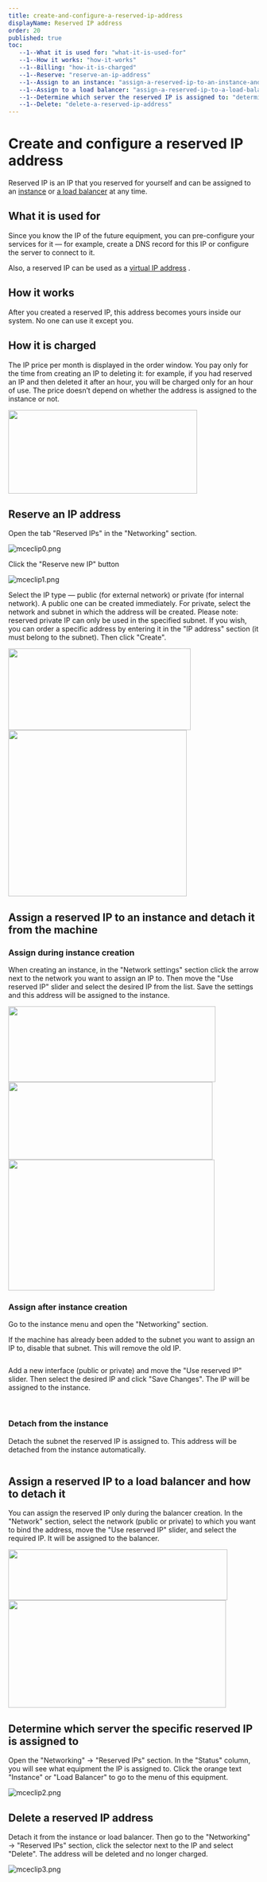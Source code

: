 ```yaml
---
title: create-and-configure-a-reserved-ip-address
displayName: Reserved IP address
order: 20
published: true
toc:
   --1--What it is used for: "what-it-is-used-for"
   --1--How it works: "how-it-works"
   --1--Billing: "how-it-is-charged"
   --1--Reserve: "reserve-an-ip-address"
   --1--Assign to an instance: "assign-a-reserved-ip-to-an-instance-and-detach-it-from-the-machine"
   --1--Assign to a load balancer: "assign-a-reserved-ip-to-a-load-balancer-and-detach-it"
   --1--Determine which server the reserved IP is assigned to: "determine-which-server-the-specific-reserved-ip-is-assigned-to"
   --1--Delete: "delete-a-reserved-ip-address"
---
```

# Create and configure a reserved IP address

Reserved IP is an IP that you reserved for yourself and can be assigned to an <a href=“https://gcore.com/docs/cloud/virtual-instances/create-an-instance” target="_blank">instance</a> or <a href=“https://gcore.com/docs/cloud/networking/create-and-configure-a-load-balancer” target="_blank">a load balancer</a> at any time.

## What it is used for

Since you know the IP of the future equipment, you can pre-configure your services for it — for example, create a DNS record for this IP or configure the server to connect to it.

Also, a reserved IP can be used as a <a href=“https://gcore.com/docs/cloud/networking/ip-address/create-and-configure-a-virtual-ip-vip-address” target="_blank">virtual IP address</a> .

## How it works

After you created a reserved IP, this address becomes yours inside our system. No one can use it except you.

## How it is charged

The IP price per month is displayed in the order window. You pay only for the time from creating an IP to deleting it: for example, if you had reserved an IP and then deleted it after an hour, you will be charged only for an hour of use. The price doesn’t depend on whether the address is assigned to the instance or not.

<img src="https://support.gcore.com/hc/article_attachments/4405921021457/image-17.png" alt="" width="380" height="168">

## Reserve an IP address

Open the tab "Reserved IPs" in the "Networking" section.

<img src="https://support.gcore.com/hc/article_attachments/5287105533073/mceclip0.png" alt="mceclip0.png">

Click the "Reserve new IP" button

<img src="https://support.gcore.com/hc/article_attachments/5287183411857/mceclip1.png" alt="mceclip1.png">

Select the IP type — public (for external network) or private (for internal network). A public one can be created immediately. For private, select the network and subnet in which the address will be created. Please note: reserved private IP can only be used in the specified subnet. If you wish, you can order a specific address by entering it in the "IP address" section (it must belong to the subnet). Then click "Create".

<media-gallery>
<img src="https://support.gcore.com/hc/article_attachments/4405927362449/image-20.png" alt="" width="367" height="164">

<img src="https://support.gcore.com/hc/article_attachments/4405927363089/image-21.png" alt="" width="359" height="334">
</media-gallery>

## Assign a reserved IP to an instance and detach it from the machine

### Assign during instance creation

When creating an instance, in the "Network settings" section click the arrow next to the network you want to assign an IP to. Then move the "Use reserved IP" slider and select the desired IP from the list. Save the settings and this address will be assigned to the instance.

<media-gallery>
<img src="https://support.gcore.com/hc/article_attachments/4405927362577/image-22.png" alt="" width="417" height="152">
   
<img src="https://support.gcore.com/hc/article_attachments/4405927362961/image-23.png" alt="" width="411" height="156">
   
<img src="https://support.gcore.com/hc/article_attachments/4405927363729/image-24.png" alt="" width="415" height="263">
</media-gallery>

### Assign after instance creation

Go to the instance menu and open the "Networking" section.

If the machine has already been added to the subnet you want to assign an IP to, disable that subnet. This will remove the old IP.

<img src="https://support.gcore.com/hc/article_attachments/4405927363985/image-25.png" alt="">

Add a new interface (public or private) and move the "Use reserved IP" slider. Then select the desired IP and click "Save Changes". The IP will be assigned to the instance.

<media-gallery>
<img src="https://support.gcore.com/hc/article_attachments/4405927364241/image-26.png" alt="">

<img src="https://support.gcore.com/hc/article_attachments/4405921022481/image-27.png" alt="">
   
<img src="https://support.gcore.com/hc/article_attachments/4405927368081/image-28.png" alt="">
</media-gallery>

### Detach from the instance

Detach the subnet the reserved IP is assigned to. This address will be detached from the instance automatically.

<img src="https://support.gcore.com/hc/article_attachments/4405921023249/image-29.png" alt="">

## Assign a reserved IP to a load balancer and how to detach it

You can assign the reserved IP only during the balancer creation. In the "Network" section, select the network (public or private) to which you want to bind the address, move the "Use reserved IP" slider, and select the required IP. It will be assigned to the balancer.

<media-gallery>
<img src="https://support.gcore.com/hc/article_attachments/4405921022993/image-30.png" alt="" width="441" height="102">
   
<img src="https://support.gcore.com/hc/article_attachments/4405927367697/image-31.png" alt="" width="438" height="216">
</media-gallery>

## Determine which server the specific reserved IP is assigned to

Open the "Networking" → "Reserved IPs" section. In the "Status" column, you will see what equipment the IP is assigned to. Click the orange text "Instance" or "Load Balancer" to go to the menu of this equipment.

<img src="https://support.gcore.com/hc/article_attachments/5287346918289/mceclip2.png" alt="mceclip2.png">

## Delete a reserved IP address

Detach it from the instance or load balancer. Then go to the "Networking" → "Reserved IPs" section, click the selector next to the IP and select "Delete". The address will be deleted and no longer charged.

<img src="https://support.gcore.com/hc/article_attachments/5287371219089/mceclip3.png" alt="mceclip3.png">
